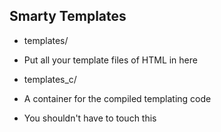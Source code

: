 ## Smarty Templates

* templates/
 * Put all your template files of HTML in here

* templates_c/
 * A container for the compiled templating code
 * You shouldn't have to touch this